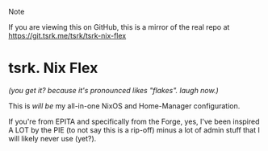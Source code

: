 > [!NOTE]
> If you are viewing this on GitHub, this is a mirror of the real repo at
> https://git.tsrk.me/tsrk/tsrk-nix-flex

# tsrk. Nix Flex

*(you get it? because it's pronounced likes "flakes". laugh now.)*

This is *will be* my all-in-one NixOS and Home-Manager configuration.

If you're from EPITA and specifically from the Forge, yes, I've been inspired
A LOT by the PIE (to not say this is a rip-off) minus a lot of admin stuff that
I will likely never use (yet?).
